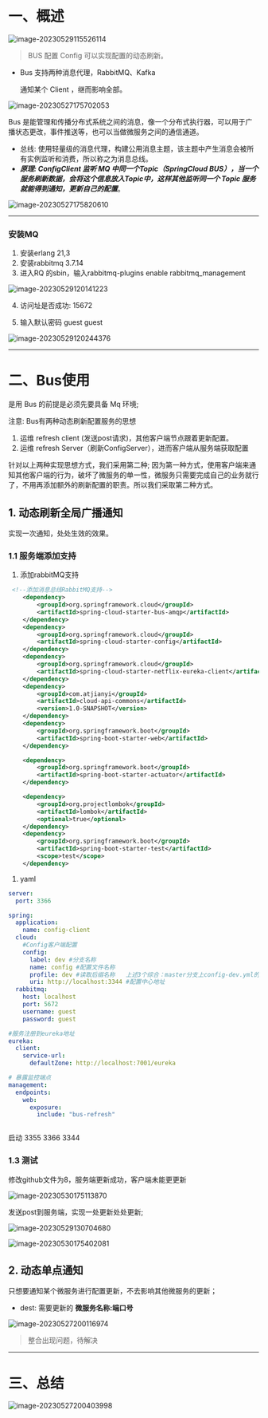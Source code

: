 # 一、概述

![image-20230529115526114](https://raw.githubusercontent.com/Janeonly300/codeImg/main/img/image-20230529115526114.png)  

> BUS 配置 Config 可以实现配置的动态刷新。

- Bus 支持两种消息代理，RabbitMQ、Kafka

  通知某个 Client ，继而影响全部。

![image-20230527175702053](https://raw.githubusercontent.com/Janeonly300/codeImg/main/img/image-20230527175702053.png)

 

  



Bus 是能管理和传播分布式系统之间的消息，像一个分布式执行器，可以用于广播状态更改，事件推送等，也可以当做微服务之间的通信通道。

- 总线: 使用轻量级的消息代理，构建公用消息主题，该主题中产生消息会被所有实例监听和消费，所以称之为消息总线。
- ***原理:  ConfigClient 监听 MQ 中同一个Topic（SpringCloud BUS），当一个服务刷新数据，会将这个信息放入Topic中，这样其他监听同一个 Topic 服务就能得到通知，更新自己的配置***。

![image-20230527175820610](C:/Users/janeonly/AppData/Roaming/Typora/typora-user-images/image-20230527175820610.png)







---



### 安装MQ	

1. 安装erlang 21,3
2. 安装rabbitmq 3.7.14
3. 进入RQ 的sbin，输入rabbitmq-plugins enable rabbitmq_management

![image-20230529120141223](https://raw.githubusercontent.com/Janeonly300/codeImg/main/img/image-20230529120141223.png)

4. 访问址是否成功: 15672

1. 输入默认密码 guest guest

![image-20230529120244376](https://raw.githubusercontent.com/Janeonly300/codeImg/main/img/image-20230529120244376.png)

---

#  二、Bus使用

  是用 Bus 的前提是必须先要具备 Mq 环境;

注意: Bus有两种动态刷新配置服务的思想

1. 运维 refresh client (发送post请求)，其他客户端节点跟着更新配置。
2. 运维 refresh Server（刷新ConfigServer），进而客户端从服务端获取配置

  针对以上两种实现思想方式，我们采用第二种; 因为第一种方式，使用客户端来通知其他客户端的行为，破坏了微服务的单一性，微服务只需要完成自己的业务就行了，不用再添加额外的刷新配置的职责。所以我们采取第二种方式。

## 1. 动态刷新全局广播通知

  实现一次通知，处处生效的效果。

### 1.1 服务端添加支持

1. 添加rabbitMQ支持

```xml
 <!--添加消息总线RabbitMQ支持-->
    <dependency>
        <groupId>org.springframework.cloud</groupId>
        <artifactId>spring-cloud-starter-bus-amqp</artifactId>
    </dependency>
    <dependency>
        <groupId>org.springframework.cloud</groupId>
        <artifactId>spring-cloud-starter-config</artifactId>
    </dependency>
    <dependency>
        <groupId>org.springframework.cloud</groupId>
        <artifactId>spring-cloud-starter-netflix-eureka-client</artifactId>
    </dependency>
    <dependency>
        <groupId>com.atjianyi</groupId>
        <artifactId>cloud-api-commons</artifactId>
        <version>1.0-SNAPSHOT</version>
    </dependency>
    <dependency>
        <groupId>org.springframework.boot</groupId>
        <artifactId>spring-boot-starter-web</artifactId>
    </dependency>

    <dependency>
        <groupId>org.springframework.boot</groupId>
        <artifactId>spring-boot-starter-actuator</artifactId>
    </dependency>

    <dependency>
        <groupId>org.projectlombok</groupId>
        <artifactId>lombok</artifactId>
        <optional>true</optional>
    </dependency>
    <dependency>
        <groupId>org.springframework.boot</groupId>
        <artifactId>spring-boot-starter-test</artifactId>
        <scope>test</scope>
    </dependency>
```



1. yaml

```yaml
server:
  port: 3366

spring:
  application:
    name: config-client
  cloud:
    #Config客户端配置
    config:
      label: dev #分支名称
      name: config #配置文件名称
      profile: dev #读取后缀名称   上述3个综合：master分支上config-dev.yml的配置文件被读取http://config-3344.com:3344/master/config-dev.yml
      uri: http://localhost:3344 #配置中心地址
  rabbitmq:
    host: localhost
    port: 5672
    username: guest
    password: guest

#服务注册到eureka地址
eureka:
  client:
    service-url:
      defaultZone: http://localhost:7001/eureka

# 暴露监控端点
management:
  endpoints:
    web:
      exposure:
        include: "bus-refresh"



```



启动 3355 3366 3344

### 1.3 测试

修改github文件为8，服务端更新成功，客户端未能更更新

![image-20230530175113870](https://raw.githubusercontent.com/Janeonly300/codeImg/main/img/image-20230530175113870.png)

发送post到服务端，实现一处更新处处更新;

![image-20230529130704680](https://raw.githubusercontent.com/Janeonly300/codeImg/main/img/image-20230529130704680.png)



![image-20230530175402081](https://raw.githubusercontent.com/Janeonly300/codeImg/main/img/image-20230530175402081.png)





## 2. 动态单点通知

  只想要通知某个微服务进行配置更新，不去影响其他微服务的更新；

- dest: 需要更新的 **微服务名称:端口号**

![image-20230527200116974](https://raw.githubusercontent.com/Janeonly300/codeImg/main/img/image-20230527200116974.png)

> 整合出现问题，待解决
>
> 



---

# 三、总结

![image-20230527200403998](https://raw.githubusercontent.com/Janeonly300/codeImg/main/img/image-20230527200403998.png)
